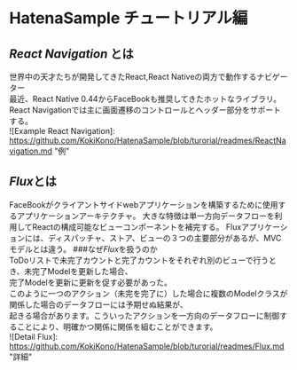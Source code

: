 # HatenaSample チュートリアル編  
## *React Navigation* とは  
 [React Navigation]:https://reactnavigation.org/ "React Navigation"  
世界中の天才たちが開発してきたReact,React Nativeの両方で動作するナビゲーター  
最近、React Native 0.44からFaceBookも推奨してきたホットなライブラリ。  
React Navigationでは主に画面遷移のコントロールとヘッダー部分をサポートする。  
![Example React Navigation]: https://github.com/KokiKono/HatenaSample/blob/turorial/readmes/ReactNavigation.md "例"  
## *Flux*とは  
FaceBookがクライアントサイドwebアプリケーションを構築するために使用するアプリケーションアーキテクチャ。
大きな特徴は単一方向データフローを利用してReactの構成可能なビューコンポーネントを補完する。
Fluxアプリケーションには、ディスパッチャ、ストア、ビューの３つの主要部分があるが、MVCモデルとは違う。
###なぜ*Flux*を扱うのか  
ToDoリストで未完了カウントと完了カウントをそれぞれ別のビューで行うとき、未完了Modelを更新した場合、  
完了Modelを更新に更新を促す必要があった。  
このように一つのアクション（未完を完了に）した場合に複数のModelクラスが関係した場合のデータフローには予期せぬ結果が、  
起きる場合があります。こういったアクションを一方向のデータフローに制御することにより、明確かつ関係に関係を組むことができます。  
![Detail Flux]: https://github.com/KokiKono/HatenaSample/blob/turorial/readmes/Flux.md "詳細"
